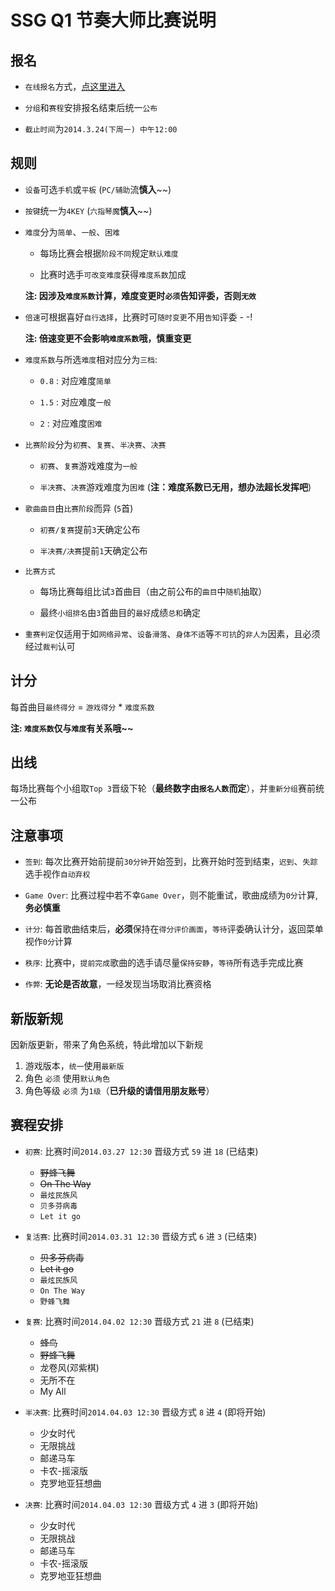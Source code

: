 SSG Q1 节奏大师比赛说明
====

## 报名

+ `在线报名`方式，[点这里进入](http://cq01-rdqa-dev007.cq01.baidu.com:8888/signup_jzds.php)

+ `分组`和`赛程`安排报名结束后统一`公布`

+ `截止时间`为`2014.3.24(下周一) 中午12:00`

## 规则

+ `设备`可选`手机`或`平板` (`PC/辅助`流**慎入**~~)

+ `按键`统一为`4KEY` (`六指琴魔`**慎入**~~)

+ `难度`分为`简单`、`一般`、`困难`

    + 每场比赛会根据`阶段不同`规定`默认难度`

    + 比赛时选手`可改变难度`获得`难度系数`加成

    **注: 因涉及`难度系数`计算，难度变更时`必须`告知评委，否则`无效`**

+ `倍速`可根据喜好`自行选择`，比赛时可`随时变更`不用`告知`评委 - -!

    **注: 倍速变更不会影响`难度系数`哦，慎重变更**

+ `难度系数`与所选`难度`相对应分为`三档`:
    
    + `0.8` : 对应难度`简单`

    + `1.5` : 对应难度`一般`

    + `2` : 对应难度`困难`

+ `比赛阶段`分为`初赛`、`复赛`、`半决赛`、`决赛`

    + `初赛`、`复赛`游戏难度为`一般`

    + `半决赛`、`决赛`游戏难度为`困难` (**注：难度系数已无用，想办法超长发挥吧**)

+ `歌曲曲目`由`比赛阶段`而异 (`5`首)

    + `初赛/复赛`提前`3`天确定公布

    + `半决赛/决赛`提前`1`天确定公布

+ `比赛方式`

    + 每场比赛每组比试`3`首曲目（由之前公布的`曲目`中`随机`抽取）

    + 最终`小组排名`由`3`首曲目的`最好`成绩`总和`确定

+ `重赛判定`仅适用于如`网络异常`、`设备滑落`、`身体不适`等`不可抗`的`非人为`因素，且必须经过`裁判`认可


## 计分

每首曲目`最终得分` = `游戏得分` * `难度系数`

**注: `难度系数`仅与`难度`有关系哦~~** 

## 出线

每场比赛每个小组取`Top 3`晋级下轮（**最终数字由`报名人数`而定**），并`重新分组`赛前统一公布



## 注意事项

+ `签到`: 每次比赛开始前提前`30分钟`开始签到，比赛开始时签到结束，`迟到`、`失踪`选手视作`自动弃权`

+ `Game Over`: 比赛过程中若不幸`Game Over`，则不能重试，歌曲成绩为`0分`计算, **务必慎重**

+ `计分`: 每首歌曲结束后，**必须**保持在`得分评价画面`，`等待`评委确认计分，返回菜单视作`0分`计算

+ `秩序`: 比赛中，`提前完成`歌曲的选手请尽量`保持安静`，`等待`所有选手完成比赛

+ `作弊`: **无论是否故意**，一经发现当场取消比赛资格


## 新版新规

因新版更新，带来了角色系统，特此增加以下新规

1. 游戏版本，`统一`使用`最新版`
2. 角色 `必须` 使用`默认角色`
3. 角色等级 `必须` 为`1级`（**已升级的请借用朋友账号**）


## 赛程安排

+ `初赛`: 比赛时间`2014.03.27 12:30` 晋级方式 `59` 进 `18` (已结束)
	
	* ~~野蜂飞舞~~
	* ~~On The Way~~
	* `最炫民族风`
	* `贝多芬病毒`
	* `Let it go`

+ `复活赛`: 比赛时间`2014.03.31 12:30` 晋级方式 `6` 进 `3` (已结束)
	
	* ~~贝多芬病毒~~
	* ~~Let it go~~
	* `最炫民族风`
	* `On The Way`
	* `野蜂飞舞`

+ `复赛`: 比赛时间`2014.04.02 12:30` 晋级方式 `21` 进 `8` (已结束)

	* ~~蜂鸟~~
	* ~~野蜂飞舞~~
	* 龙卷风(邓紫棋)
	* 无所不在
	* My All

+ `半决赛`: 比赛时间`2014.04.03 12:30` 晋级方式 `8` 进 `4` (即将开始)
	
	* 少女时代
	* 无限挑战
	* 邮递马车
	* 卡农-摇滚版
	* 克罗地亚狂想曲

+ `决赛`: 比赛时间`2014.04.03 12:30` 晋级方式 `4` 进 `3` (即将开始)

	* 少女时代
	* 无限挑战
	* 邮递马车
	* 卡农-摇滚版
	* 克罗地亚狂想曲
